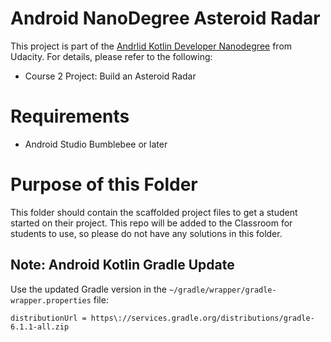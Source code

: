 # Android NanoDegree Asteroid Radar

This project is part of the [Andrlid Kotlin Developer Nanodegree](https://www.udacity.com/course/advanced-android-with-kotlin--ud940) from Udacity. For details, please refer to the following:

* Course 2 Project: Build an Asteroid Radar

# Requirements

* Android Studio Bumblebee or later

# Purpose of this Folder

This folder should contain the scaffolded project files to get a student started on their project. This repo will be added to the Classroom for students to use, so please do not have any solutions in this folder.

## Note: Android Kotlin Gradle Update
Use the updated Gradle version in the `~/gradle/wrapper/gradle-wrapper.properties` file:
```
distributionUrl = https\://services.gradle.org/distributions/gradle-6.1.1-all.zip
```

